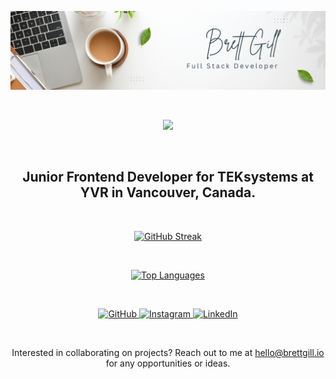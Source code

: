 ![Brett Cover](https://github.com/breadscorner/breadscorner/blob/main/Brett%20Gill%20Github%20Cover.png?raw=true)

&nbsp;

<p align="center">
  <a href="https://skillicons.dev">
    <img src="https://skillicons.dev/icons?i=unity,cs,aws,css,dotnet,electron,express,js,laravel,md,materialui,mysql,nextjs,nodejs,php,pnpm,postgres,react,tailwind,ts,vite" />
  </a>
</p>

&nbsp;

<div align="center">
  <h2>
    Junior Frontend Developer for TEKsystems at YVR in Vancouver, Canada.
  </h2>
</div>

&nbsp;

<div align="center">
  <a href="https://git.io/streak-stats">
    <img src="https://streak-stats.demolab.com?user=breadscorner&theme=dracula" alt="GitHub Streak" />
  </a>
</div>

&nbsp;

<div align="center">
  <a href="https://github.com/anuraghazra/github-readme-stats">
    <img src="https://github-readme-stats.vercel.app/api/top-langs/?username=breadscorner&layout=normal&@show=prs_merged&theme=dracula&langs_count=10&card_width=500px&hide_title=true&hide_rank=true&show_icons=true" alt="Top Languages" />
  </a>
</div>

&nbsp;

<div align="center">
  <a href="https://www.facebook.com/brett.gill.986">
    <img src="https://img.shields.io/badge/GitHub-000000?style=for-the-badge&logo=github&logoColor=blue" alt="GitHub" />
  </a>
  <a href="https://www.instagram.com/bstevieg/">
    <img src="https://img.shields.io/badge/Instagram-000000?style=for-the-badge&logo=instagram&logoColor=blue" alt="Instagram" />
  </a>
  <a href="https://www.linkedin.com/in/thebrettgill/">
    <img src="https://img.shields.io/badge/LinkedIn-000000?style=for-the-badge&logo=linkedin&logoColor=blue" alt="LinkedIn" />
  </a>
</div>

&nbsp;

<div align="center">

Interested in collaborating on projects? Reach out to me at [hello@brettgill.io](mailto:hello@brettgill.io) for any opportunities or ideas.

</div>
